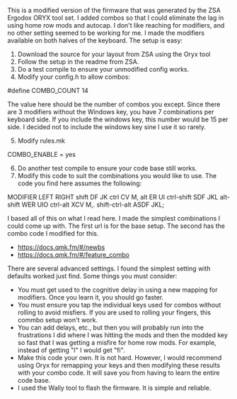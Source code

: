 This is a modified version of the firmware that was generated by the 
ZSA Ergodox ORYX tool set.  I added combos so that I could eliminate
the lag in using home row mods and autocap.  I don't like reaching for
modifiers, and no other setting seemed to be working for me.  I made 
the modifiers available on both halves of the keyboard.  The setup is 
easy:

1.  Download the source for your layout from ZSA using the Oryx tool
2.  Follow the setup in the readme from ZSA.
3.  Do a test compile to ensure your unmodified config works.
4.  Modify your config.h to allow combos:

#define COMBO_COUNT 14

The value here should be the number of combos you except.  Since there
are 3 modifiers without the Windows key, you have 7 combinations per
keyboard side.  If you include the windows key, this number would be 15
per side.  I decided not to include the windows key sine I use it so
rarely.  

5.  Modify rules.mk

COMBO_ENABLE = yes

6.  Do another test compile to ensure your code base still works.
7.  Modify this code to suit the combinations you would like to use. The
code you find here assumes the following:

MODIFIER         LEFT       RIGHT
shift            DF         JK
ctrl             CV         M,
alt              ER         UI
ctrl-shift       SDF        JKL
alt-shift        WER        UIO
ctrl-alt         XCV        M,.
shift-ctrl-alt   ASDF       JKL;

I based all of this on what I read here.  I made the simplest combinations I
could come up with.  The first url is for the base setup.  The second has the 
combo code I modified for this.

- https://docs.qmk.fm/#/newbs
- https://docs.qmk.fm/#/feature_combo

There are several advanced settings.  I found the simplest setting with defaults
worked just find.  Some things you must consider:

-  You must get used to the cognitive delay in using a new mapping for modifiers.  Once you learn it, you should
go faster.
-  You must ensure you tap the individual keys used for combos without rolling to avoid
   misfiers. If you are used to rolling your fingers, this commbo setup won't work.
-  You can add delays, etc., but then you will probably run into the frustrations I did
   where I was hitting the mods and then the modded key so fast that I was getting a misfire
   for home row mods.  For example, instead of getting "I" I would get "fi".
-  Make this code your own.  It is not hard.  However, I would recommend using Oryx for 
   remapping your keys and then modifying these results with your combo code.  It will save
   you from having to learn the entire code base.
-  I used the Wally tool to flash the firmware.  It is simple and reliable.
